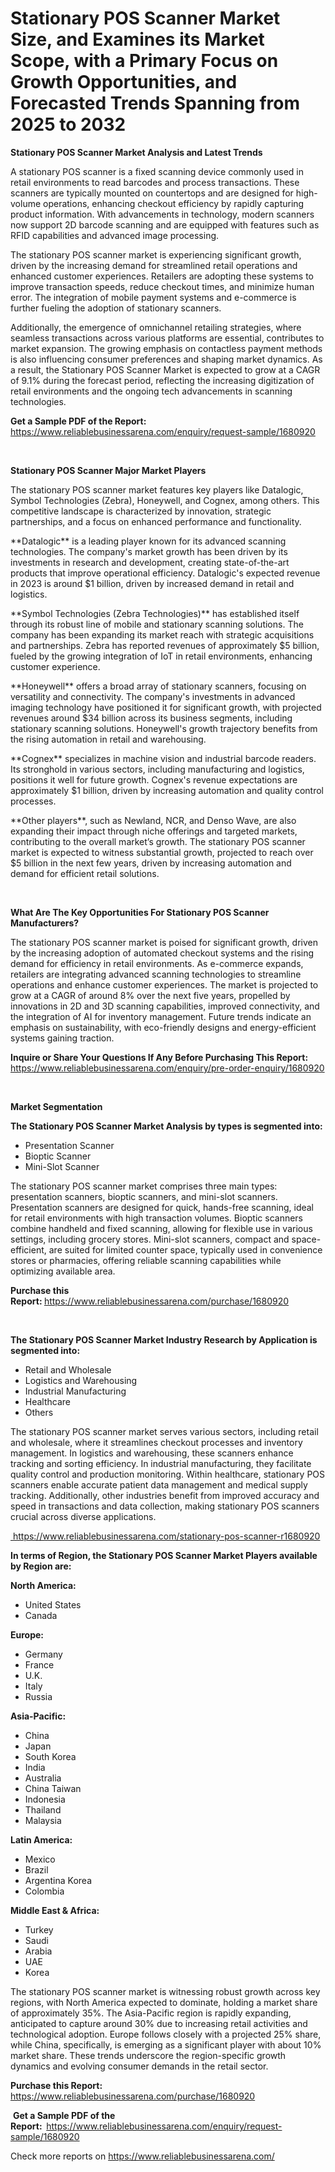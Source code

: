 <p><h1>Stationary POS Scanner Market Size, and Examines its Market Scope, with a Primary Focus on Growth Opportunities, and Forecasted Trends Spanning from 2025 to 2032</h1></p><p><strong>Stationary POS Scanner Market Analysis and Latest Trends</strong></p>
<p><p>A stationary POS scanner is a fixed scanning device commonly used in retail environments to read barcodes and process transactions. These scanners are typically mounted on countertops and are designed for high-volume operations, enhancing checkout efficiency by rapidly capturing product information. With advancements in technology, modern scanners now support 2D barcode scanning and are equipped with features such as RFID capabilities and advanced image processing.</p><p>The stationary POS scanner market is experiencing significant growth, driven by the increasing demand for streamlined retail operations and enhanced customer experiences. Retailers are adopting these systems to improve transaction speeds, reduce checkout times, and minimize human error. The integration of mobile payment systems and e-commerce is further fueling the adoption of stationary scanners.</p><p>Additionally, the emergence of omnichannel retailing strategies, where seamless transactions across various platforms are essential, contributes to market expansion. The growing emphasis on contactless payment methods is also influencing consumer preferences and shaping market dynamics. As a result, the Stationary POS Scanner Market is expected to grow at a CAGR of 9.1% during the forecast period, reflecting the increasing digitization of retail environments and the ongoing tech advancements in scanning technologies.</p></p>
<p><strong>Get a Sample PDF of the Report:&nbsp;</strong> <a href="https://www.reliablebusinessarena.com/enquiry/request-sample/1680920?utm_campaign=2110&utm_medium=2&utm_source=Github&utm_content=ia&utm_term=24032025&utm_id=stationary-pos-scanner">https://www.reliablebusinessarena.com/enquiry/request-sample/1680920</a></p>
<p>&nbsp;</p>
<p><strong>Stationary POS Scanner Major Market Players</strong></p>
<p><p>The stationary POS scanner market features key players like Datalogic, Symbol Technologies (Zebra), Honeywell, and Cognex, among others. This competitive landscape is characterized by innovation, strategic partnerships, and a focus on enhanced performance and functionality.</p><p>**Datalogic** is a leading player known for its advanced scanning technologies. The company's market growth has been driven by its investments in research and development, creating state-of-the-art products that improve operational efficiency. Datalogic's expected revenue in 2023 is around $1 billion, driven by increased demand in retail and logistics.</p><p>**Symbol Technologies (Zebra Technologies)** has established itself through its robust line of mobile and stationary scanning solutions. The company has been expanding its market reach with strategic acquisitions and partnerships. Zebra has reported revenues of approximately $5 billion, fueled by the growing integration of IoT in retail environments, enhancing customer experience.</p><p>**Honeywell** offers a broad array of stationary scanners, focusing on versatility and connectivity. The company's investments in advanced imaging technology have positioned it for significant growth, with projected revenues around $34 billion across its business segments, including stationary scanning solutions. Honeywell's growth trajectory benefits from the rising automation in retail and warehousing.</p><p>**Cognex** specializes in machine vision and industrial barcode readers. Its stronghold in various sectors, including manufacturing and logistics, positions it well for future growth. Cognex's revenue expectations are approximately $1 billion, driven by increasing automation and quality control processes.</p><p>**Other players**, such as Newland, NCR, and Denso Wave, are also expanding their impact through niche offerings and targeted markets, contributing to the overall market’s growth. The stationary POS scanner market is expected to witness substantial growth, projected to reach over $5 billion in the next few years, driven by increasing automation and demand for efficient retail solutions.</p></p>
<p>&nbsp;</p>
<p><strong>What Are The Key Opportunities For Stationary POS Scanner Manufacturers?</strong></p>
<p><p>The stationary POS scanner market is poised for significant growth, driven by the increasing adoption of automated checkout systems and the rising demand for efficiency in retail environments. As e-commerce expands, retailers are integrating advanced scanning technologies to streamline operations and enhance customer experiences. The market is projected to grow at a CAGR of around 8% over the next five years, propelled by innovations in 2D and 3D scanning capabilities, improved connectivity, and the integration of AI for inventory management. Future trends indicate an emphasis on sustainability, with eco-friendly designs and energy-efficient systems gaining traction.</p></p>
<p><strong>Inquire or Share Your Questions If Any Before Purchasing This Report:</strong> <a href="https://www.reliablebusinessarena.com/enquiry/pre-order-enquiry/1680920?utm_campaign=2110&utm_medium=2&utm_source=Github&utm_content=ia&utm_term=24032025&utm_id=stationary-pos-scanner">https://www.reliablebusinessarena.com/enquiry/pre-order-enquiry/1680920</a></p>
<p>&nbsp;</p>
<p><strong>Market Segmentation</strong></p>
<p><strong>The Stationary POS Scanner Market Analysis by types is segmented into:</strong></p>
<p><ul><li>Presentation Scanner</li><li>Bioptic Scanner</li><li>Mini-Slot Scanner</li></ul></p>
<p><p>The stationary POS scanner market comprises three main types: presentation scanners, bioptic scanners, and mini-slot scanners. Presentation scanners are designed for quick, hands-free scanning, ideal for retail environments with high transaction volumes. Bioptic scanners combine handheld and fixed scanning, allowing for flexible use in various settings, including grocery stores. Mini-slot scanners, compact and space-efficient, are suited for limited counter space, typically used in convenience stores or pharmacies, offering reliable scanning capabilities while optimizing available area.</p></p>
<p><strong>Purchase this Report:&nbsp;</strong><a href="https://www.reliablebusinessarena.com/purchase/1680920?utm_campaign=2110&utm_medium=2&utm_source=Github&utm_content=ia&utm_term=24032025&utm_id=stationary-pos-scanner">https://www.reliablebusinessarena.com/purchase/1680920</a></p>
<p>&nbsp;</p>
<p><strong>The Stationary POS Scanner Market Industry Research by Application is segmented into:</strong></p>
<p><ul><li>Retail and Wholesale</li><li>Logistics and Warehousing</li><li>Industrial Manufacturing</li><li>Healthcare</li><li>Others</li></ul></p>
<p><p>The stationary POS scanner market serves various sectors, including retail and wholesale, where it streamlines checkout processes and inventory management. In logistics and warehousing, these scanners enhance tracking and sorting efficiency. In industrial manufacturing, they facilitate quality control and production monitoring. Within healthcare, stationary POS scanners enable accurate patient data management and medical supply tracking. Additionally, other industries benefit from improved accuracy and speed in transactions and data collection, making stationary POS scanners crucial across diverse applications.</p></p>
<p><a href="https://www.reliablebusinessarena.com/stationary-pos-scanner-r1680920?utm_campaign=2110&utm_medium=2&utm_source=Github&utm_content=ia&utm_term=24032025&utm_id=stationary-pos-scanner">&nbsp;https://www.reliablebusinessarena.com/stationary-pos-scanner-r1680920</a></p>
<p><strong>In terms of Region, the Stationary POS Scanner Market Players available by Region are:</strong></p>
<p>
    <p> <strong> North America: </strong>
        <ul>
            <li>United States</li>
            <li>Canada</li>
        </ul>
        </p> 
    <p> <strong> Europe: </strong>
        <ul>
            <li>Germany</li>
            <li>France</li>
            <li>U.K.</li>
            <li>Italy</li>
            <li>Russia</li>
        </ul>
        </p> 
    <p> <strong> Asia-Pacific: </strong>
        <ul>
            <li>China</li>
            <li>Japan</li>
            <li>South Korea</li>
            <li>India</li>
            <li>Australia</li>
            <li>China Taiwan</li>
            <li>Indonesia</li>
            <li>Thailand</li>
            <li>Malaysia</li>
        </ul>
        </p> 
    <p> <strong> Latin America: </strong>
        <ul>
            <li>Mexico</li>
            <li>Brazil</li>
            <li>Argentina Korea</li>
            <li>Colombia</li>
        </ul>
        </p> 
    <p> <strong> Middle East & Africa: </strong>
        <ul>
            <li>Turkey</li>
            <li>Saudi</li>
            <li>Arabia</li>
            <li>UAE</li>
            <li>Korea</li>
        </ul>
    </p>
    </p>
<p><p>The stationary POS scanner market is witnessing robust growth across key regions, with North America expected to dominate, holding a market share of approximately 35%. The Asia-Pacific region is rapidly expanding, anticipated to capture around 30% due to increasing retail activities and technological adoption. Europe follows closely with a projected 25% share, while China, specifically, is emerging as a significant player with about 10% market share. These trends underscore the region-specific growth dynamics and evolving consumer demands in the retail sector.</p></p>
<p><strong>Purchase this Report: </strong><a href="https://www.reliablebusinessarena.com/purchase/1680920?utm_campaign=2110&utm_medium=2&utm_source=Github&utm_content=ia&utm_term=24032025&utm_id=stationary-pos-scanner">https://www.reliablebusinessarena.com/purchase/1680920</a></p>
<p>&nbsp;<strong>Get a Sample PDF of the Report:&nbsp;&nbsp;</strong><a href="https://www.reliablebusinessarena.com/enquiry/request-sample/1680920?utm_campaign=2110&utm_medium=2&utm_source=Github&utm_content=ia&utm_term=24032025&utm_id=stationary-pos-scanner">https://www.reliablebusinessarena.com/enquiry/request-sample/1680920</a></p>
<p><strong></strong></p>
<p>Check more reports on <a href="https://www.reliablebusinessarena.com/?utm_campaign=2110&utm_medium=2&utm_source=Github&utm_content=ia&utm_term=24032025&utm_id=stationary-pos-scanner">https://www.reliablebusinessarena.com/</a></p>